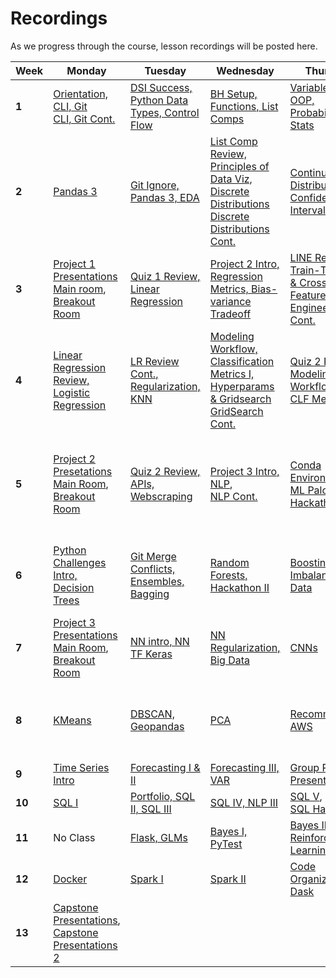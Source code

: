 # Recordings

As we progress through the course, lesson recordings will be posted here.

| Week | Monday     | Tuesday    | Wednesday  | Thursday| Friday  |
|------|------------|------------|------------|---------|---------|
|**1** |[Orientation, CLI, Git][w1d1-1]<br>[CLI, Git Cont.][w1d1-2]|[DSI Success, Python Data Types, Control Flow][w1d2]|[BH Setup, Functions, List Comps][w1d3]|[Variable Scope, OOP, Probability & Stats][w1d4]|[Pandas 1, Descriptive Stats][w1d5]|
|**2** |[Pandas 3][w2d1]|[Git Ignore, Pandas 3, EDA][w2d2]|[List Comp Review, Principles of Data Viz, Discrete Distributions][w2d3-1]<br>[Discrete Distributions Cont.][w2d3-2]|[Continuous Distributions, Confidence Intervals][w2d4]|[Hypothesis Testing, Presenting & Critical Thinking][w2d5]|
|**3** |[Project 1 Presentations Main room][w3d1-1],<br>[Breakout Room][w3d1-2]|[Quiz 1 Review, Linear Regression][w3d2]|[Project 2 Intro, Regression Metrics, Bias-variance Tradeoff][w3d3]|[LINE Review, Train-Test Split & Cross Val., Feature Engineering][w3d4-1], [Cont.][w3d4-2]|[Transformers, Pipelines][w3d5]|
|**4**|[Linear Regression Review, Logistic Regression][w4d1]|[LR Review Cont., Regularization, KNN][w4d2]|[Modeling Workflow, Classification Metrics I, Hyperparams & Gridsearch][w4d3-1]<br>[GridSearch Cont.][w4d3-2]|[Quiz 2 Practice, Modeling Workflow Cont., CLF Metrics II][w4d4]|[HTML][w4d5]|
|**5** |[Project 2 Presetations Main Room][w5d1-1],<br>[Breakout Room][w5d1-2]|[Quiz 2 Review, APIs, Webscraping][w5d2]|[Project 3 Intro, NLP][w5d3-1],<br>[NLP Cont.][w5d3-2]|[Conda Environments, ML Palooza, Hackathon I][w5d4]|[Ploty, Streamlit, Kaggle Recap, Capstone Intro][w5d5-1],<br>[Guest Speakers: Past Capstones][w5d5-2]|
|**6** |[Python Challenges Intro, Decision Trees][w6d1]|[Git Merge Conflicts, Ensembles, Bagging][w6d2]|[Random Forests, Hackathon II][w6d3]|[Boosting, Imbalanced Data][w6d4]|[Gradient Descent, Tableau][w6d5-1]<br>[Guest Speaker: Bias in ML][w6d5-2]|
|**7**|[Project 3 Presentations Main Room][w7d1-1],<br>[Breakout Room][w7d1-2]|[NN intro, NN TF Keras][w7d2]|[NN Regularization, Big Data][w7d3]|[CNNs][w7d4]|[GitHub for Teams][w7d5-1]<br>[Transfer Learning][w7d5-2]|
|**8**|[KMeans][w8d1]|[DBSCAN, Geopandas][w8d2]|[PCA][w8d3]|[Recommenders, AWS][w8d4]|[Adv. Coefficient Interpretation, Model Interpretability, Ethics][w8d5]|
|**9**|[Time Series Intro][w9d1]|[Forecasting I & II][w9d2]|[Forecasting III, VAR][w9d3]|[Group Project Presentations][w9d4]|[Quiz 4 review, RNNs, SVMs][w9d5]|
|**10**|[SQL I][w10d1]|[Portfolio, SQL II, SQL III][w10d2]|[SQL IV, NLP III][w10d3]|[SQL V][w10d4-1],<br>[SQL Hackathon][w10d4-2]|Hackathon Project|
|**11**|No Class|[Flask, GLMs][w11d1]|[Bayes I, PyTest][w11d2]|[Bayes II, Reinforcement Learning][w11d3]|[Bayes III, Lab 11.02 Review][w11d4]|
|**12**|[Docker][w12d1]|[Spark I][w12d2]|[Spark II][w12d3]|[Code Organization, Dask][w12d4]|[Type Hinting, Capstone Presentations][w12d5]|
|**13**|[Capstone Presentations][w13d1-1],<br>[Capstone Presentations 2][w13d1-2]|


[//]: # (Full Links Below)

[w1d1-1]: https://generalassembly.zoom.us/rec/share/G1XCuFCO2ZtP5TApXDfGOaeZ9A_S2Edpw4d33Fyav6kCQJ7fE_GaXt_e7Mqy0ora.InURr4NJ6XHpSss8?startTime=1647867723000
[w1d1-2]: https://generalassembly.zoom.us/rec/share/G1XCuFCO2ZtP5TApXDfGOaeZ9A_S2Edpw4d33Fyav6kCQJ7fE_GaXt_e7Mqy0ora.InURr4NJ6XHpSss8?startTime=1647890070000
[w1d2]: https://generalassembly.zoom.us/rec/share/MrSexKrYkkzY7lDAz5K4uS7tgNSBwGgvbPvxbndSEwXt4Iw6UOMyl3j2rdHhLVgM.r-v7tbTRCtWV70xa?startTime=1647954365000
[w1d3]: https://generalassembly.zoom.us/rec/share/D2niX1OrTEUI62ysEDAScoiQKA9eQyzbb7ALILEDmIiNojLt5dmQgnvhLFTFDOc.jSfTXKgyJMfUGhVR?startTime=1648040893000
[w1d4]: https://generalassembly.zoom.us/rec/share/Z_6e6ZmHWuZu1ANvtJaa0J_gGjqNktR9P5XpcbBvKFzEnh416b8dY9QNv_yHizM.dXseAkYuuERMNwFW?startTime=1648127781000
[w1d5]: https://generalassembly.zoom.us/rec/share/4RabIQb3cuuGGovhEhAOtzkHDSPFd6_x1s4mIXmPjjZ6EjX9ETiIL1ZZhUBpSyj-.UEs7pqhPMOK3Gdw7?startTime=1648217010000

[w2d1]: https://generalassembly.zoom.us/rec/share/lyX6uH2TLwf105p_hlXrYXn0KnauWV-BTzGn3jSM7rEQ_4Wm9PwWwP_Kfm5hpiN5.pVCguAo4_JGz1Yrk?startTime=1648475571000
[w2d2]: https://generalassembly.zoom.us/rec/share/OPdmH8AWw9e9OMHOln4-H8uGQN9U0fw0p6GAs1ZF9MBq-F3sR1i1bDfLzumsuCof.iOuTEyQJhDnLxZV7?startTime=1648559963000
[w2d3-1]: https://generalassembly.zoom.us/rec/share/X-NwDVegpXb30F1tsQ3_utxZZtTOyGDwIo7WIKOh4n9OCsdHfn2b6s0_0Pnf-4UT.n4UYRLViAJ94DO3i?startTime=1648646236000
[w2d3-2]: https://generalassembly.zoom.us/rec/share/X-NwDVegpXb30F1tsQ3_utxZZtTOyGDwIo7WIKOh4n9OCsdHfn2b6s0_0Pnf-4UT.n4UYRLViAJ94DO3i?startTime=1648667232000
[w2d4]: https://generalassembly.zoom.us/rec/share/xYGdvaEKRtDz-3SUQedUHv1RKU5GxhN10Z5TxV4GLPHagXR0Dk-zQ76h2K2iR88.TaretB0rcgHnkQaJ?startTime=1648737300000
[w2d5]: https://generalassembly.zoom.us/rec/share/FqTfnB45Xn41zwTac7p0zGcQhT_FGfsrDXefDzOIeXwzb6pqsca9VBKY8ONZb8UJ.q_338drra2z5isQf?startTime=1648822662000

[w3d1-1]: https://generalassembly.zoom.us/rec/share/jrMMj8vyh2tt99KiTxnud42Rt2vGNjROkvQiB85gxfsf_-qtCQDdMqMecPDG7guH.b8m3rG1glZFrjhhi?startTime=1649078781000
[w3d1-2]: https://drive.google.com/file/d/1qYlZot29rjYPtXH-KX_9mv9uZ18Ky5Cq/view?usp=sharing
[w3d2]: https://generalassembly.zoom.us/rec/share/oFvvXDGv8y1OwWbGj56atfd9NHUbnoDtpGnsIyJl0svFFm-xL4IlXKs_AqAdnUC3.GsOHv0o6nP551giQ?startTime=1649164075000
[w3d3]: https://generalassembly.zoom.us/rec/share/Qi-CjsWAxnrvfzid6EAdQ4q_4W2e3vlHJOjKc1g0HIImXHyYAhlYv6OtojZ8UWCj.HJmxcgukc7Q19hOM?startTime=1649252046000
[w3d4-1]: https://generalassembly.zoom.us/rec/share/-UxDTHPAZyfZnz4VgwyHe9TRjUbeUZdTyo4zHoZhjLUTTf0WLOSejc1Jln6KJkN9.O8dCrCt6cnGv072I?startTime=1649337211000
[w3d4-2]: https://generalassembly.zoom.us/rec/share/-UxDTHPAZyfZnz4VgwyHe9TRjUbeUZdTyo4zHoZhjLUTTf0WLOSejc1Jln6KJkN9.O8dCrCt6cnGv072I?startTime=1649359870000
[w3d5]: https://generalassembly.zoom.us/rec/share/gmPpISp0cYvURbHc19NXDPhTZewEGhm1M-vJqb6_9IhhYZ-K_2pN5lDfQ5w4uILs.GeW0Sp0A0JRE_tgw?startTime=1649427213000

[w4d1]: https://generalassembly.zoom.us/rec/share/-gfxWfX1cB6W9pRrHl-irZy--eZbWMMn7xLOxN2QDFfsmBtyQIsCQdmEq5NaxftA.9zcyXVZHH8mBbdim?startTime=1649682558000
[w4d2]: https://generalassembly.zoom.us/rec/share/bhr_6B0JPismIi6sznqvS6_ivouqoOTB618SZdoBlswx5X0C3Uyenyws3TNsnx_H.puYfbB7YM2cwCMgy?startTime=1649768754000
[w4d3-1]: https://generalassembly.zoom.us/rec/share/uk9YtI_xu0UsZnB2XXF14ogA8DeKR2GVIUFIzsiSokOFKzODfuEHJt_NM0igytEc.amdqo3X4q_rjfkHX?startTime=1649855204000
[w4d3-2]: https://generalassembly.zoom.us/rec/share/uk9YtI_xu0UsZnB2XXF14ogA8DeKR2GVIUFIzsiSokOFKzODfuEHJt_NM0igytEc.amdqo3X4q_rjfkHX?startTime=1649877252000
[w4d4]: https://generalassembly.zoom.us/rec/share/rjm08hteYgoi2FFSmTigsnvmBpKSsO2yrREL6LDZdbyhwAAtN9mmj1ILIuW6G4Cj.KSp6ic_f5Haja1yw?startTime=1649945984000
[w4d5]: https://generalassembly.zoom.us/rec/share/XNr6o0HzRg7GGyOCMU-LxlIDWE5CB1N-Xeb5fvdi7DNCJcFemw3HwQY0kdBDTO5V.Bdmkm5LLBvPGCEIp?startTime=1650033032000

[w5d1-1]: https://generalassembly.zoom.us/rec/share/_ekwmO_HJyxhF6TjGdKaRbSySC1I7jQ6hMu20ZhojJ0KqjEfDqMhZfNkIHzdu_fo.civjltQDb8Fc_Rnl?startTime=1650287227000
[w5d1-2]: https://drive.google.com/file/d/1kuTCP9LADDz_jjsRX9PRYXA4dKOdbljP/view?usp=sharing
[w5d2]: https://generalassembly.zoom.us/rec/share/Amrs64Fgzh9RSYG-pniwRqg32mPjxl6FGVylYniU-bxNmAj4H0BA9mGFABVsvX4._ciSNKD1rRA99ST_?startTime=1650373566000
[w5d3-1]: https://generalassembly.zoom.us/rec/share/6xRaXrMLuUuDITEk6hqWoGrpyRE-e1zo4Qx4XAHMlCyAvK1fvBHYDRlnJkz38_bS.U34YEBb5-jocu0T4?startTime=1650459895000
[w5d3-2]: https://generalassembly.zoom.us/rec/share/6xRaXrMLuUuDITEk6hqWoGrpyRE-e1zo4Qx4XAHMlCyAvK1fvBHYDRlnJkz38_bS.U34YEBb5-jocu0T4?startTime=1650481830000
[w5d4]: https://generalassembly.zoom.us/rec/share/Wlk-i-BqH8DzK_sYZXjbNxqrhWzc-eIC87g_EcbBIWerKB-nM5E_nHYrQOaRyEdC.8IYQctxeV_8Q6BSN?startTime=1650546567000
[w5d5-1]: https://generalassembly.zoom.us/rec/share/gMUOx9rRyhekPmWY0leCwYnrgQc5J6wYDoyHNLzrH5u2k4jHgBeA4eDAqaABoi1V.1BroyzcEqgrr6qkM?startTime=1650636801000
[w5d5-2]: https://generalassembly.zoom.us/rec/share/GUGnoe-jxdVIry241yWkZeUIBVevFNYrLrkLBMfhY1LaN_PkIoVA28fFbNQrefzE.lxo1aRZi5kbshbRa

[w6d1]: https://generalassembly.zoom.us/rec/share/nlrFzubSieCCc2cXfJduvMUQZK5995sg9_GmXV7sPu1vGhUnkBqifNMMY-HJdORU.8c3bVcUBIh0oBV6q?startTime=1650892045000
[w6d2]: https://generalassembly.zoom.us/rec/share/Sl6YUtz7KWTabKRVkbfjR2acnS5wsdtILZIVN46l-qzPt23jbx1g-EvtVVU8QvCV.Iw6UmftZAqRG6j6Z?startTime=1650978368000
[w6d3]: https://generalassembly.zoom.us/rec/share/5ABNUBQd48bTij6bwRDQ-6ZRU7IvYzCBqysef-gbt-ZkqDUsh_h1B2B815K4SpT4.x2iB0YqAjWXumLaj?startTime=1651068303000
[w6d4]: https://generalassembly.zoom.us/rec/share/S92Y7TSW-4PSXJtE3IR5fMpeoNuMqfoQU5Loo9IwTLL0neMkGsoBAS880OLahTuP.5SFDvL-BI9MaCsiY?startTime=1651155758000
[w6d5-1]: https://generalassembly.zoom.us/rec/share/LkUTD1HtA2LMaWOOCH2u_-FPYDX86vgWGUY06omU96ee455yh05UzB61CDcGzJmJ.2JYSqcG5nCNjetXX?startTime=1651242115000
[w6d5-2]: https://urldefense.com/v3/__https://generalassembly.zoom.us/rec/share/QmxW5_EdAJkfytLJlJZxUOSbeDPxnwdrQ23XZl6121_OOZZsTzlHx6918DlzGtH1.0wRTS87mg8LsPMD6__;!!GgcXpDZ2N9l6uyZJ!iYaVpggkxOG8Isqg-Qjco-Rey3vG-HPOSTeQ462rw6yhT9rnuOkY5vet-0zgqepGmOaeeFRkb_G1jrpmNFDPea4S6g$

[w7d1-1]: https://generalassembly.zoom.us/rec/share/jRuzswqq60a3I5jxmHPl9mpXMfQH6v3htnc6VbmxGQq6rUAwVB8wJCoW8rSln--l.TOp_iunT6wJJI9ho?startTime=1651496884000
[w7d1-2]: https://drive.google.com/file/d/129_gA6UxtfkkOdfcv6W-1CN3yzHtkRUs/view?usp=sharing
[w7d2]: https://generalassembly.zoom.us/rec/share/ZITrlvQ5iCSFYUZ1uiLC2ipFESXdKYeFxgz1yAlEgCGvD347pOmU5zwdzLFklsTh._-N6DPqLVxLLA0i7?startTime=1651586745000
[w7d3]: https://generalassembly.zoom.us/rec/share/9HvWG-kFAv-h05P_5fYD3mDDBl9gQ2PyIs9X2bC1kLJwcw3sKN2dQf3a-zTLCWAI.zCjwE-I4BXGjrGqG?startTime=1651673474000
[w7d4]: https://generalassembly.zoom.us/rec/share/Fa_DrcVvPp63k5-VZLktgsNne_3DXHD2XiHdCHqSNKx1tUTVY1kCHU-NWcCzdHfZ.NpilcQv0PbPIXa7b?startTime=1651759960000
[w7d5-1]: https://generalassembly.zoom.us/rec/play/USzDxAQmzcE62itjC8-SgIttMMVAHzpJ5O8c1hXwAozzUx0jhAVkpx8eSiiEIu45gtHIkMGijnob1Dke.aPFArC1TilXWp2A8?autoplay=true&startTime=1651842680000
[w7d5-2]: https://generalassembly.zoom.us/rec/share/EvW5Lbpja8Xpkh_yJqHvUUUG4OYfHdGUlCyddnvZ1ZSS6vmIAepVokxwL4FF2HCZ.kNwlgvywD2iz88u7?startTime=1651846135000

[w8d1]: https://generalassembly.zoom.us/rec/share/daHfwZx2CoeVCyst7ejZ-XTVCJDMN3EY6T_1BkDAOmg_sQlhhe68pj91jsrfarYT.D9Wi9maVGc243NIt?startTime=1652104969000
[w8d2]: https://generalassembly.zoom.us/rec/share/wIfFg53NDDzMFKi8rHD6OmaMjwZDd3wzKb74kPaiOTp2Aj6JHW8kvrnube4NLgI.yUc3zJtB1uhcNOCy?startTime=1652191466000
[w8d3]: https://generalassembly.zoom.us/rec/share/ZALH342eEmNeIC3r319QxDb21exjIikC2nMAXsaAFzmcquiSrHgo5SumtxssKVrK.iGYTD58VFVI5uB-S?startTime=1652278699000
[w8d4]: https://generalassembly.zoom.us/rec/share/FsHD0HZHJz8pTVawT7GgAYuYWgB77bAcwOPuO2K5jPFjw7GHGUXSZ9ci8OrkBGon.SYp07Gwb4r5B8ImA?startTime=1652364948000
[w8d5]: https://generalassembly.zoom.us/rec/share/YaNanOjZshydfDq4ZPcxs8yErQsYSRzZramKcB6fUz77qA3nZPKsssfjerckCoQ.s2wvW31SLg1HtavS?startTime=1652447347000

[w9d1]: https://generalassembly.zoom.us/rec/share/RlaYo0ZpkR-HrU5hT5_lpLc4CXeVtm7WiA2rsYiazCLhzbWNOxxEvuyJj3tWGJej.fgQsNkJ-HYnOE4cc?startTime=1652709790000
[w9d2]: https://generalassembly.zoom.us/rec/share/ucFqOzBKu8moxo9noFVVaNQULWVFU2XYQw4SB2xR5ClcLCtsKqyaGpfQzjwhCACA.K1ADGnrzCNEZYBYX?startTime=1652796013000
[w9d3]: https://generalassembly.zoom.us/rec/share/tdOgy_l89yXT3ku3AMN6DtnabfNQT7n-JU5A_Io5AQEg_ylyJGv_fCyHanFzji0.7zbWxGQxkRILaKGO?startTime=1652882446000
[w9d4]: https://generalassembly.zoom.us/rec/share/xxli5zYwSTqI1aJYtv3u3nmqMyi8VSKtDB3NrYd5_Hif0zOHQv6MOZZPlxMO1EL7.AXDfId32cN5ZoU9Y?startTime=1652968789000
[w9d5]: https://generalassembly.zoom.us/rec/share/Ob-7MUppWDcAxXOYFr33zRZMriMdd-A22kne-3kr1GfdzG6ugxJmd9HlN7MZMg7K.bMbkfOVYA7x26KhT?startTime=1653052255000

[w10d1]: https://generalassembly.zoom.us/rec/share/vraOdJJzN5dw1Y0giaiEjglevlP7a2xmqf5B8rZqS0TcPFs_8alwSMj4liozzRzF.VbzQynvJp8JTqB7Z?startTime=1653315447000
[w10d2]: https://generalassembly.zoom.us/rec/share/_7UtO7dOsHN1KkQqz4wjGDce_e9PWnyiXHn8iA5ORnuvqpgfwVjaEXfStf7ONlY.gvhMcS5QaOzPY-_D?startTime=1653397549000
[w10d3]: https://generalassembly.zoom.us/rec/share/i-MUf2xTm7YaIRAIxzcelXEafRxMLyYotjEuZoHmWyutRF3olGlrsGf3ypIxldzb._dWwKbVcvnC8pHF2?startTime=1653487561000
[w10d4-1]: https://generalassembly.zoom.us/rec/share/apJVxYWu4tAkGsSBONDi1Xm3BB2u4uqNJ5Q2dOn1BlYQffaBuhkakJ3MHGDUfU9v.ViM4VamyoYLdDHEU?startTime=1653573833000
[w10d4-2]: https://generalassembly.zoom.us/rec/share/apJVxYWu4tAkGsSBONDi1Xm3BB2u4uqNJ5Q2dOn1BlYQffaBuhkakJ3MHGDUfU9v.ViM4VamyoYLdDHEU?startTime=1653585134000

[w11d1]: https://generalassembly.zoom.us/rec/share/GvmIknn7SN54KlSbh8ti5SxXywzlk2QFVtoYCnTwcRDNNay2XH70BTUQVTHTldwd.Ecou5Kmzv2GMOPqo?startTime=1654006283000
[w11d2]: https://generalassembly.zoom.us/rec/share/z8IDjq12KLmF7uQptkBO3ty-7Utm3b__2zfpMy5YybVhQrA6r9eHORDgPYUKnAY.L3I01yy9DawdVB5I?startTime=1654092618000
[w11d3]: https://generalassembly.zoom.us/rec/share/F8bdOJe58ys6e9yw97mGhmUPB7FqYvHd8qgMgLhMYUsc7r9pudgZC1RQBXuuOzwA.E6svLt6yb8xjyWPG?startTime=1654179027000
[w11d4]: https://generalassembly.zoom.us/rec/share/rOdGbp0Ffy3eStSAvS2ft5d0ivNy2g0x3PxqwdfPD6HHuwSoQr9TN0udKgWRJceB.cChhvrqY6TaYu3iL?startTime=1654266493000

[w12d1]: https://generalassembly.zoom.us/rec/share/gKm98kx-sm4rHf8Hm64kki1UWTi3jogLoY4gv_dfiPRBd2mqLe3nHVmTWrFQZi_s.KcKEKyhh5lELnFaK?startTime=1654523698000
[w12d2]: https://generalassembly.zoom.us/rec/share/JGqak7Yo-BoPEJwiPF5L-PVsZ2fXgK2eRb7cdjO64cHRefkHsxiKHYuOyQ3POzKd.L7MVrdaDERIMPVnK?startTime=1654611215000
[w12d3]: https://generalassembly.zoom.us/rec/share/1UV1Q5juUhrhHFnt9sSzOHL9gI3GhXGK-p2TpZoOXR2FLScsdRlgZSkLx0YbMeRo.fPbbRkLzp569edON?startTime=1654697382000
[w12d4]: https://generalassembly.zoom.us/rec/share/I36rX8UOj694TiPVArgcHmaFwOg5ePC2s-r1flUNrxe8mXV36LyYqPV1PN2lR47q.CxQtA6izK_8pbmbG?startTime=1654779959000
[w12d5]: https://generalassembly.zoom.us/rec/share/iyngqLF6aftHc7c1OxydMtkzr4R0qKlsdPmMHRGqJ47750wQIE-LQdUw9pq2vEEy.R8hSlZ74b4Gg-dca?startTime=1654866691000

[w13d1-1]: https://generalassembly.zoom.us/rec/share/WYWtP-9UpPdawDPtcHFrzOX0HneFoce81qcVaa0F-qJNLrVLQG5Oql-iV5shFIu0.aYBjNto8AWwogzct?startTime=1655125450000
[w13d1-2]: https://generalassembly.zoom.us/rec/share/WYWtP-9UpPdawDPtcHFrzOX0HneFoce81qcVaa0F-qJNLrVLQG5Oql-iV5shFIu0.aYBjNto8AWwogzct?startTime=1655148181000